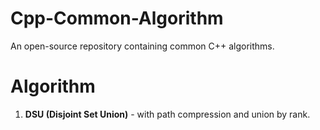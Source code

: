 # Cpp-Common-Algorithm

An open-source repository containing common C++ algorithms.

# Algorithm

1. **DSU (Disjoint Set Union)** - with path compression and union by rank.